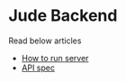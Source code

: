 # Jude Backend

Read below articles

 - [How to run server](./docs/run.md)
 - [API spec](./docs/API.md)